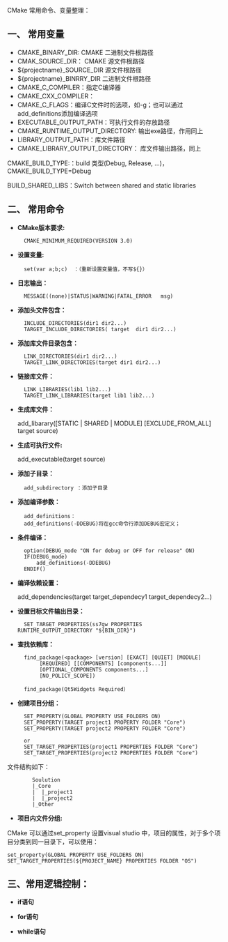 CMake 常用命令、变量整理：

## 一、 常用变量
- CMAKE_BINARY_DIR: CMAKE 二进制文件根路径
- CMAK_SOURCE_DIR： CMAKE 源文件根路径
- ${projectname}_SOURCE_DIR 源文件根路径
- ${projectname}_BINRRY_DIR 二进制文件根路径
- CMAKE_C_COMPILER：指定C编译器
- CMAKE_CXX_COMPILER：
- CMAKE_C_FLAGS：编译C文件时的选项，如-g；也可以通过add_definitions添加编译选项
- EXECUTABLE_OUTPUT_PATH：可执行文件的存放路径
- CMAKE_RUNTIME_OUTPUT_DIRECTORY: 输出exe路径，作用同上
- LIBRARY_OUTPUT_PATH：库文件路径
- CMAKE_LIBRARY_OUTPUT_DIRECTORY： 库文件输出路径，同上

CMAKE_BUILD_TYPE:：build 类型(Debug, Release, ...)，CMAKE_BUILD_TYPE=Debug

BUILD_SHARED_LIBS：Switch between shared and static libraries


## 二、 常用命令
- **CMake版本要求:** 
		
		CMAKE_MINIMUM_REQUIRED(VERSION 3.0)  
- **设置变量:** 

		set(var a;b;c)	：（重新设置变量值，不写${}） 
- **日志输出：**

		MESSAGE((none)|STATUS|WARNING|FATAL_ERROR   msg) 

- **添加头文件包含：**       
		
		INCLUDE_DIRECTORIES(dir1 dir2...)
		TARGET_INCLUDE_DIRECTORIES( target  dir1 dir2...)
- **添加库文件目录包含：** 

		LINK_DIRECTORIES(dir1 dir2...)
		TARGET_LINK_DIRECTORIES(target dir1 dir2...)

- **链接库文件：**  

		LINK_LIBRARIES(lib1 lib2...)  
		TARGET_LINK_LIBRARIES(target lib1 lib2...)

- **生成库文件：** 

	add_libarary([STATIC | SHARED | MODULE] [EXCLUDE_FROM_ALL]  target source)

- **生成可执行文件:** 

    add_executable(target source)

- **添加子目录：**

		add_subdirectory ：添加子目录

- **添加编译参数：**
	
		add_definitions：  
		add_definitions(-DDEBUG)将在gcc命令行添加DEBUG宏定义；

- **条件编译：**

		option(DEBUG_mode "ON for debug or OFF for release" ON) 
		IF(DEBUG_mode)
			add_definitions(-DDEBUG)
		ENDIF()

- **编译依赖设置：** 

	add_dependencies(target target_dependecy1 target_dependecy2...)

- **设置目标文件输出目录：** 
		
		SET_TARGET_PROPERTIES(ss7gw PROPERTIES                     RUNTIME_OUTPUT_DIRECTORY "${BIN_DIR}")

- **查找依赖库：** 

		find_package(<package> [version] [EXACT] [QUIET] [MODULE]
             [REQUIRED] [[COMPONENTS] [components...]]
             [OPTIONAL_COMPONENTS components...]
             [NO_POLICY_SCOPE])

		find_package(Qt5Widgets Required）


- **创建项目分组：** 

		SET_PROPERTY(GLOBAL PROPERTY USE_FOLDERS ON)
		SET_PROPERTY(TARGET project1 PROPERTY FOLDER "Core")
		SET_PROPERTY(TARGET project2 PROPERTY FOLDER "Core")

		or
		SET_TARGET_PROPERTIES(project1 PROPERTIES FOLDER "Core")
		SET_TARGET_PROPERTIES(project2 PROPERTIES FOLDER "Core")



文件结构如下：  

			Soulution
			|_Core
			|  |_project1
			|  |_project2
			|_Other

- **项目内文件分组:** 

CMake 可以通过set_property 设置visual studio 中，项目的属性，对于多个项目分类到同一目录下，可以使用：

	set_property(GLOBAL PROPERTY USE_FOLDERS ON)
	SET_TARGET_PROPERTIES(${PROJECT_NAME} PROPERTIES FOLDER "OS")
	


## 三、常用逻辑控制：

- **if语句**


- **for语句**


- **while语句** 